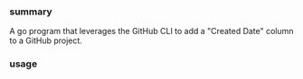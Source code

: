 ### summary
A go program that leverages the GitHub CLI to add a "Created Date" column to a GitHub project.

### usage

